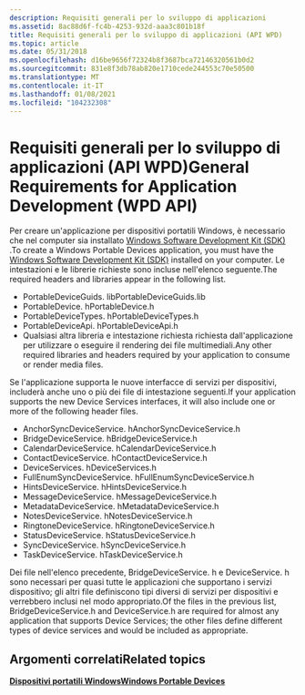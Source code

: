 ```yaml
---
description: Requisiti generali per lo sviluppo di applicazioni
ms.assetid: 8ac88d6f-fc4b-4253-932d-aaa3c801b18f
title: Requisiti generali per lo sviluppo di applicazioni (API WPD)
ms.topic: article
ms.date: 05/31/2018
ms.openlocfilehash: d16be9656f72324b8f3687bca72146320561b0d2
ms.sourcegitcommit: 831e8f3db78ab820e1710cede244553c70e50500
ms.translationtype: MT
ms.contentlocale: it-IT
ms.lasthandoff: 01/08/2021
ms.locfileid: "104232308"
---
```

# <a name="general-requirements-for-application-development-wpd-api"></a><span data-ttu-id="a5489-103">Requisiti generali per lo sviluppo di applicazioni (API WPD)</span><span class="sxs-lookup"><span data-stu-id="a5489-103">General Requirements for Application Development (WPD API)</span></span>

<span data-ttu-id="a5489-104">Per creare un'applicazione per dispositivi portatili Windows, è necessario che nel computer sia installato [Windows Software Development Kit (SDK)](https://developer.microsoft.com/windows/downloads) .</span><span class="sxs-lookup"><span data-stu-id="a5489-104">To create a Windows Portable Devices application, you must have the [Windows Software Development Kit (SDK)](https://developer.microsoft.com/windows/downloads) installed on your computer.</span></span> <span data-ttu-id="a5489-105">Le intestazioni e le librerie richieste sono incluse nell'elenco seguente.</span><span class="sxs-lookup"><span data-stu-id="a5489-105">The required headers and libraries appear in the following list.</span></span>

-   <span data-ttu-id="a5489-106">PortableDeviceGuids. lib</span><span class="sxs-lookup"><span data-stu-id="a5489-106">PortableDeviceGuids.lib</span></span>
-   <span data-ttu-id="a5489-107">PortableDevice. h</span><span class="sxs-lookup"><span data-stu-id="a5489-107">PortableDevice.h</span></span>
-   <span data-ttu-id="a5489-108">PortableDeviceTypes. h</span><span class="sxs-lookup"><span data-stu-id="a5489-108">PortableDeviceTypes.h</span></span>
-   <span data-ttu-id="a5489-109">PortableDeviceApi. h</span><span class="sxs-lookup"><span data-stu-id="a5489-109">PortableDeviceApi.h</span></span>
-   <span data-ttu-id="a5489-110">Qualsiasi altra libreria e intestazione richiesta richiesta dall'applicazione per utilizzare o eseguire il rendering dei file multimediali.</span><span class="sxs-lookup"><span data-stu-id="a5489-110">Any other required libraries and headers required by your application to consume or render media files.</span></span>

<span data-ttu-id="a5489-111">Se l'applicazione supporta le nuove interfacce di servizi per dispositivi, includerà anche uno o più dei file di intestazione seguenti.</span><span class="sxs-lookup"><span data-stu-id="a5489-111">If your application supports the new Device Services interfaces, it will also include one or more of the following header files.</span></span>

-   <span data-ttu-id="a5489-112">AnchorSyncDeviceService. h</span><span class="sxs-lookup"><span data-stu-id="a5489-112">AnchorSyncDeviceService.h</span></span>
-   <span data-ttu-id="a5489-113">BridgeDeviceService. h</span><span class="sxs-lookup"><span data-stu-id="a5489-113">BridgeDeviceService.h</span></span>
-   <span data-ttu-id="a5489-114">CalendarDeviceService. h</span><span class="sxs-lookup"><span data-stu-id="a5489-114">CalendarDeviceService.h</span></span>
-   <span data-ttu-id="a5489-115">ContactDeviceService. h</span><span class="sxs-lookup"><span data-stu-id="a5489-115">ContactDeviceService.h</span></span>
-   <span data-ttu-id="a5489-116">DeviceServices. h</span><span class="sxs-lookup"><span data-stu-id="a5489-116">DeviceServices.h</span></span>
-   <span data-ttu-id="a5489-117">FullEnumSyncDeviceService. h</span><span class="sxs-lookup"><span data-stu-id="a5489-117">FullEnumSyncDeviceService.h</span></span>
-   <span data-ttu-id="a5489-118">HintsDeviceService. h</span><span class="sxs-lookup"><span data-stu-id="a5489-118">HintsDeviceService.h</span></span>
-   <span data-ttu-id="a5489-119">MessageDeviceService. h</span><span class="sxs-lookup"><span data-stu-id="a5489-119">MessageDeviceService.h</span></span>
-   <span data-ttu-id="a5489-120">MetadataDeviceService. h</span><span class="sxs-lookup"><span data-stu-id="a5489-120">MetadataDeviceService.h</span></span>
-   <span data-ttu-id="a5489-121">NotesDeviceService. h</span><span class="sxs-lookup"><span data-stu-id="a5489-121">NotesDeviceService.h</span></span>
-   <span data-ttu-id="a5489-122">RingtoneDeviceService. h</span><span class="sxs-lookup"><span data-stu-id="a5489-122">RingtoneDeviceService.h</span></span>
-   <span data-ttu-id="a5489-123">StatusDeviceService. h</span><span class="sxs-lookup"><span data-stu-id="a5489-123">StatusDeviceService.h</span></span>
-   <span data-ttu-id="a5489-124">SyncDeviceService. h</span><span class="sxs-lookup"><span data-stu-id="a5489-124">SyncDeviceService.h</span></span>
-   <span data-ttu-id="a5489-125">TaskDeviceService. h</span><span class="sxs-lookup"><span data-stu-id="a5489-125">TaskDeviceService.h</span></span>

<span data-ttu-id="a5489-126">Dei file nell'elenco precedente, BridgeDeviceService. h e DeviceService. h sono necessari per quasi tutte le applicazioni che supportano i servizi dispositivo; gli altri file definiscono tipi diversi di servizi per dispositivi e verrebbero inclusi nel modo appropriato.</span><span class="sxs-lookup"><span data-stu-id="a5489-126">Of the files in the previous list, BridgeDeviceService.h and DeviceService.h are required for almost any application that supports Device Services; the other files define different types of device services and would be included as appropriate.</span></span>

## <a name="related-topics"></a><span data-ttu-id="a5489-127">Argomenti correlati</span><span class="sxs-lookup"><span data-stu-id="a5489-127">Related topics</span></span>

<dl> <dt>

[<span data-ttu-id="a5489-128">**Dispositivi portatili Windows**</span><span class="sxs-lookup"><span data-stu-id="a5489-128">**Windows Portable Devices**</span></span>](/windows/desktop/windows-portable-devices)
</dt> </dl>

 

 
